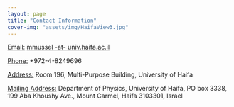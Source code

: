 ```yaml
---
layout: page
title: "Contact Information"
cover-img: "assets/img/HaifaView3.jpg"
---
```


<ins>Email:</ins> [mmussel -at- univ.haifa.ac.il](mailto:mmussel@univ.haifa.ac.il)

<ins>Phone:</ins> +972-4-8249696

<ins>Address:</ins>
Room 196,
Multi-Purpose Building,
University of Haifa

<ins>Mailing Address:</ins>
Department of Physics,
University of Haifa,
PO box 3338, 199 Aba Khoushy Ave.,
Mount Carmel, Haifa 3103301, Israel
